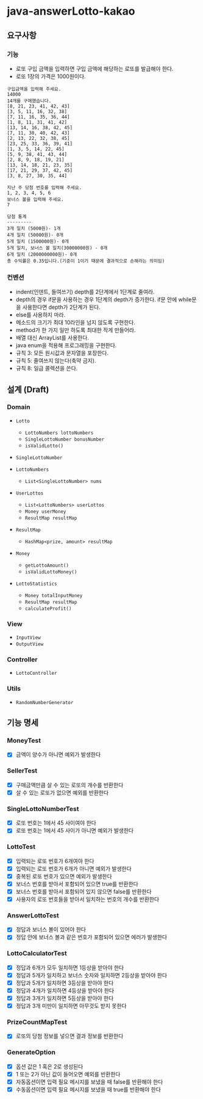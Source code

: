# java-answerLotto-kakao

## 요구사항

### 기능

- 로또 구입 금액을 입력하면 구입 금액에 해당하는 로또를 발급해야 한다.
- 로또 1장의 가격은 1000원이다.

```text
구입금액을 입력해 주세요.
14000
14개를 구매했습니다.
[8, 21, 23, 41, 42, 43]
[3, 5, 11, 16, 32, 38]
[7, 11, 16, 35, 36, 44]
[1, 8, 11, 31, 41, 42]
[13, 14, 16, 38, 42, 45]
[7, 11, 30, 40, 42, 43]
[2, 13, 22, 32, 38, 45]
[23, 25, 33, 36, 39, 41]
[1, 3, 5, 14, 22, 45]
[5, 9, 38, 41, 43, 44]
[2, 8, 9, 18, 19, 21]
[13, 14, 18, 21, 23, 35]
[17, 21, 29, 37, 42, 45]
[3, 8, 27, 30, 35, 44]

지난 주 당첨 번호를 입력해 주세요.
1, 2, 3, 4, 5, 6
보너스 볼을 입력해 주세요.
7

당첨 통계
---------
3개 일치 (5000원)- 1개
4개 일치 (50000원)- 0개
5개 일치 (1500000원)- 0개
5개 일치, 보너스 볼 일치(30000000원) - 0개
6개 일치 (2000000000원)- 0개
총 수익률은 0.35입니다.(기준이 1이기 때문에 결과적으로 손해라는 의미임)
```

### 컨벤션

- indent(인덴트, 들여쓰기) depth를 2단계에서 1단계로 줄여라.
- depth의 경우 if문을 사용하는 경우 1단계의 depth가 증가한다. if문 안에 while문을 사용한다면 depth가 2단계가 된다.
- else를 사용하지 마라.
- 메소드의 크기가 최대 10라인을 넘지 않도록 구현한다.
- method가 한 가지 일만 하도록 최대한 작게 만들어라.
- 배열 대신 ArrayList를 사용한다.
- java enum을 적용해 프로그래밍을 구현한다.
- 규칙 3: 모든 원시값과 문자열을 포장한다.
- 규칙 5: 줄여쓰지 않는다(축약 금지).
- 규칙 8: 일급 콜렉션을 쓴다.

## 설계 (Draft)

### Domain

- `Lotto`
    - `LottoNumbers lottoNumbers`
    - `SingleLottoNumber bonusNumber`
    - `isValidLotto()`

- `SingleLottoNumber`

- `LottoNumbers`
    - `List<SingleLottoNumber> nums`

- `UserLottos`
    - `List<LottoNumbers> userLottos`
    - `Money userMoney`
    - `ResultMap resultMap`

- `ResultMap`
    - `HashMap<prize, amount> resultMap`

- `Money`
    - `getLottoAmount()`
    - `isValidLottoMoney()`

- `LottoStatistics`
    - `Money totalInputMoney`
    - `ResultMap resultMap`
    - `calculateProfit()`

### View

- `InputView`
- `OutputView`

### Controller

- `LottoController`

### Utils

- `RandomNumberGenerator`

## 기능 명세

### MoneyTest

- [x] 금액이 양수가 아니면 예외가 발생한다

### SellerTest

- [x] 구매금액만큼 살 수 있는 로또의 개수를 반환한다
- [x] 살 수 있는 로또가 없으면 예외를 반환한다

### SingleLottoNumberTest

- [x] 로또 번호는 1에서 45 사이여야 한다
- [x] 로또 번호는 1에서 45 사이가 아니면 예외가 발생한다

### LottoTest

- [x] 입력되는 로또 번호가 6개여야 한다
- [x] 입력되는 로또 번호가 6개가 아니면 예외가 발생한다
- [x] 중복된 로또 번호가 있으면 예외가 발생한다
- [x] 보너스 번호를 받아서 포함되어 있으면 true를 반환한다
- [x] 보너스 번호를 받아서 포함되어 있지 않으면 false를 반환한다
- [x] 사용자의 로또 번호들을 받아서 일치하는 번호의 개수를 반환한다

### AnswerLottoTest

- [x] 정답과 보너스 볼이 있어야 한다
- [x] 정답 안에 보너스 볼과 같은 번호가 포함되어 있으면 에러가 발생한다

### LottoCalculatorTest

- [x] 정답과 6개가 모두 일치하면 1등상을 받아야 한다
- [x] 정답과 5개가 일치하고 보너스 숫자와 일치하면 2등상을 받아야 한다
- [x] 정답과 5개가 일치하면 3등상을 받아야 한다
- [x] 정답과 4개가 일치하면 4등상을 받아야 한다
- [x] 정답과 3개가 일치하면 5등상을 받아야 한다
- [x] 정답과 3개 미만이 일치하면 아무것도 받지 못한다

### PrizeCountMapTest

- [x] 로또의 당첨 정보를 넣으면 결과 정보를 반환한다

### GenerateOption

- [x] 옵션 값은 1 혹은 2로 생성된다
- [x] 1 또는 2가 아닌 값이 들어오면 예외를 반환한다
- [x] 자동옵션이면 입력 필요 메시지를 보냈을 때 false를 반환해야 한다
- [x] 수동옵션이면 입력 필요 메시지를 보냈을 때 true를 반환해야 한다
